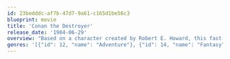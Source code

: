```yaml
---
id: 23bedddc-af7b-47d7-9a61-c165d1be56c3
blueprint: movie
title: 'Conan the Destroyer'
release_date: '1984-06-29'
overview: "Based on a character created by Robert E. Howard, this fast-paced, occasionally humorous sequel to Conan the Barbarian features the hero (Arnold Schwarzenegger) as he is commissioned by the evil queen Taramis (Sarah Douglas) to safely escort a teen princess (Olivia D'Abo) and her powerful bodyguard (Wilt Chamberlain) to a far away castle to retrieve the magic Horn of Dagon. Unknown to Conan, the queen plans to sacrifice the princess when she returns and inherit her kingdom after the bodyguard kills Conan. The queen's plans fail to take into consideration Conan's strength and cunning and the abilities of his sidekicks: the eccentric wizard Akiro (Mako), the wild woman Zula (Grace Jones), and the inept Malak (Tracey Walter). Together the hero and his allies must defeat both mortal and supernatural foes in this voyage to sword-and-sorcery land."
genres: '[{"id": 12, "name": "Adventure"}, {"id": 14, "name": "Fantasy"}, {"id": 28, "name": "Action"}]'
---
```

